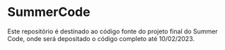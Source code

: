 # SummerCode
Este repositório é destinado ao código fonte do projeto final do Summer Code, onde será depositado o código completo até 10/02/2023.
